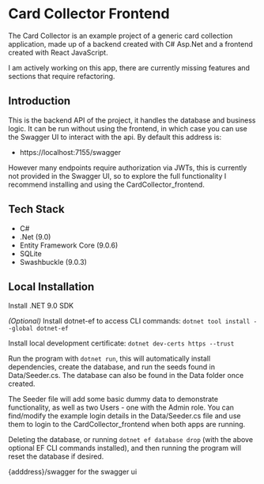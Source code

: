 # Card Collector Frontend

The Card Collector is an example project of a generic card collection application, made up of a backend created with C# Asp.Net and a frontend created with React JavaScript.

I am actively working on this app, there are currently missing features and sections that require refactoring. 

## Introduction

This is the backend API of the project, it handles the database and business logic. It can be run without using the frontend, in which case you can use the Swagger UI to interact with the api. By default this address is: 
* https://localhost:7155/swagger

However many endpoints require authorization via JWTs, this is currently not provided in the Swagger UI, so to explore the full functionality I recommend installing and using the CardCollector_frontend.

## Tech Stack

* C#
* .Net (9.0)
* Entity Framework Core (9.0.6)
* SQLite
* Swashbuckle (9.0.3)

## Local Installation

Install .NET 9.0 SDK

*(Optional)* Install dotnet-ef to access CLI commands: `dotnet tool install --global dotnet-ef`

Install local development certificate: `dotnet dev-certs https --trust`

Run the program with `dotnet run`, this will automatically install dependencies, create the database, and run the seeds found in Data/Seeder.cs. The database can also be found in the Data folder once created. 

The Seeder file will add some basic dummy data to demonstrate functionality, as well as two Users - one with the Admin role. You can find/modify the example login details in the Data/Seeder.cs file and use them to login to the CardCollector_frontend when both apps are running. 

Deleting the database, or running `dotnet ef database drop` (with the above optional EF CLI commands installed), and then running the program will reset the database if desired. 

{adddress}/swagger for the swagger ui